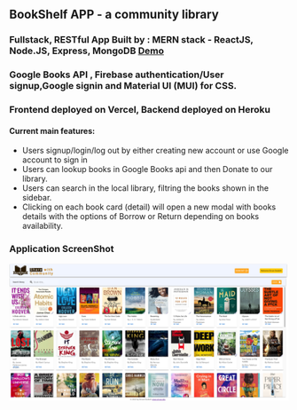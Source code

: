 ## BookShelf APP - a community library

### Fullstack, RESTful App Built by : MERN stack - ReactJS, Node.JS, Express, MongoDB <a href="https://bookshelf-client-six.vercel.app/"> Demo </a> 

### Google Books API , Firebase authentication/User signup,Google signin and Material UI (MUI) for CSS.

### Frontend deployed on Vercel, Backend deployed on Heroku

#### Current main features:

- Users signup/login/log out by either creating new account or use Google account to sign in
- Users can lookup books in Google Books api and then Donate to our library.
- Users can search in the local library, filtring the books shown in the sidebar.
- Clicking on each book card (detail) will open a new modal with books details with the options of Borrow or Return depending on books availability.


### Application ScreenShot

![Screenshot](bookshelf_ss.png)
